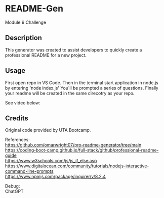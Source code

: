 # README-Gen
Module 9 Challenge

## Description
This generator was created to assist developers to quickly create a professional README for a new project.

## Usage
First open repo in VS Code.
Then in the terminal start application in node.js by entering 'node index.js'
You'll be prompted a series of questions.
Finally your readme will be created in the same direcotry as your repo.

See video below:



## Credits
Original code provided by UTA Bootcamp.

References: \
https://github.com/omarwright07/pro-readme-generator/tree/main \
https://coding-boot-camp.github.io/full-stack/github/professional-readme-guide \
https://www.w3schools.com/js/js_if_else.asp \
https://www.digitalocean.com/community/tutorials/nodejs-interactive-command-line-prompts \
https://www.npmjs.com/package/inquirer/v/8.2.4

Debug: \
ChatGPT
